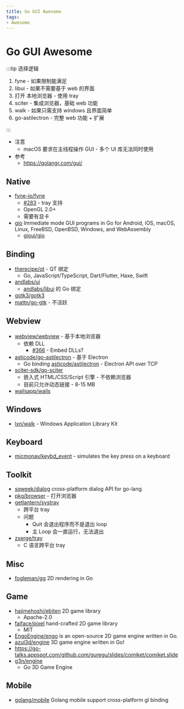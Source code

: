 ```yaml
---
title: Go GUI Awesome
tags:
- Awesome
---
```


# Go GUI Awesome

:::tip 选择逻辑

1. fyne - 如果限制能满足
2. libui - 如果不需要基于 web 的界面
3. 打开 本地浏览器 - 使用 tray
4. sciter - 集成浏览器，基础 web 功能
5. walk - 如果只需支持 windows 且界面简单
6. go-astilectron - 完整 web 功能 + 扩展

:::

- 注意
  - macOS 要求在主线程操作 GUI - 多个 UI 库无法同时使用
- 参考
  - https://golangr.com/gui/

## Native

- [fyne-io/fyne](https://github.com/fyne-io/fyne)
  - [#283](https://github.com/fyne-io/fyne/issues/283) - tray 支持
  - OpenGL 2.0+
  - 需要有显卡
- [gio](https://git.sr.ht/~eliasnaur/gio)
  Immediate mode GUI programs in Go for Android, iOS, macOS, Linux, FreeBSD, OpenBSD, Windows, and WebAssembly
  - [gioui/gio](https://github.com/gioui/gio)

## Binding

- [therecipe/qt](https://github.com/therecipe/qt) - QT 绑定
  - Go, JavaScript/TypeScript, Dart/Flutter, Haxe, Swift
- [andlabs/ui](https://github.com/andlabs/ui)
  - [andlabs/libui](https://github.com/andlabs/libui) 的 Go 绑定
- [gotk3/gotk3](https://github.com/gotk3/gotk3)
- [mattn/go-gtk](https://github.com/mattn/go-gtk) - 不活跃

## Webview

- [webview/webview](https://github.com/webview/webview) - 基于本地浏览器
  - 依赖 DLL
    - [#366](https://github.com/webview/webview/issues/366) - Embed DLLs?
- [asticode/go-astilectron](https://github.com/asticode/go-astilectron) - 基于 Electron
  - Go binding [asticode/astilectron](https://github.com/asticode/astilectron) - Electron API over TCP
- [sciter-sdk/go-sciter](https://github.com/sciter-sdk/go-sciter)
  - 嵌入式 HTML/CSS/Script 引擎 - 不依赖浏览器
  - 目前只允许动态链接 - 8-15 MB
- [wailsapp/wails](https://github.com/wailsapp/wails)

## Windows

- [lxn/walk](https://github.com/lxn/walk) - Windows Application Library Kit

## Keyboard

- [micmonay/keybd_event](https://github.com/micmonay/keybd_event) - simulates the key press on a keyboard

## Toolkit

- [sqweek/dialog](https://github.com/sqweek/dialog)
  cross-platform dialog API for go-lang
- [pkg/browser](https://github.com/pkg/browser) - 打开浏览器
- [getlantern/systray](https://github.com/getlantern/systray)
  - 跨平台 tray
  - 问题
    - Quit 会退出程序而不是退出 loop
    - 主 Loop 会一直运行，无法退出
- [zserge/tray](https://github.com/zserge/tray)
  - C 语言跨平台 tray

## Misc

- [fogleman/gg](https://github.com/fogleman/gg)
  2D rendering in Go

## Game

- [hajimehoshi/ebiten](https://github.com/hajimehoshi/ebiten)
  2D game library
  - Apache-2.0
- [faiface/pixel](https://github.com/faiface/pixel)
  hand-crafted 2D game library
  - MIT
- [EngoEngine/engo](https://github.com/EngoEngine/engo)
  is an open-source 2D game engine written in Go.
- [azul3d/engine](https://github.com/azul3d/engine)
  3D game engine written in Go!
- https://go-talks.appspot.com/github.com/guregu/slides/comiket/comiket.slide
- [g3n/engine](https://github.com/g3n/engine)
  - Go 3D Game Engine

## Mobile

- [golang/mobile](https://github.com/golang/mobile)
  Golang mobile support cross-platform gl binding
